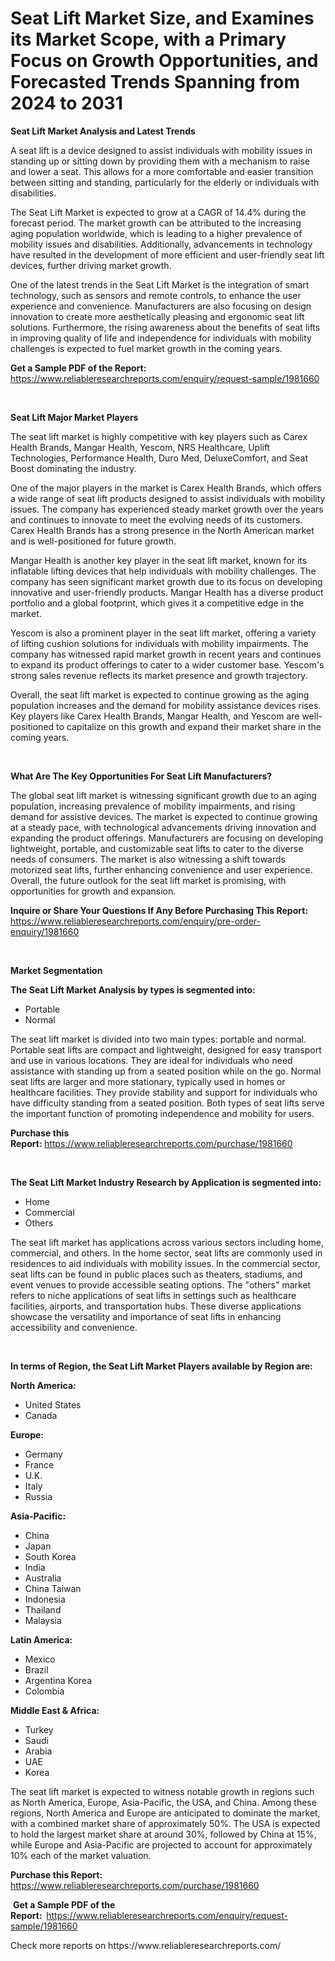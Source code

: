 <p><h1>Seat Lift Market Size, and Examines its Market Scope, with a Primary Focus on Growth Opportunities, and Forecasted Trends Spanning from 2024 to 2031</h1></p><p><strong>Seat Lift Market Analysis and Latest Trends</strong></p>
<p><p>A seat lift is a device designed to assist individuals with mobility issues in standing up or sitting down by providing them with a mechanism to raise and lower a seat. This allows for a more comfortable and easier transition between sitting and standing, particularly for the elderly or individuals with disabilities.</p><p>The Seat Lift Market is expected to grow at a CAGR of 14.4% during the forecast period. The market growth can be attributed to the increasing aging population worldwide, which is leading to a higher prevalence of mobility issues and disabilities. Additionally, advancements in technology have resulted in the development of more efficient and user-friendly seat lift devices, further driving market growth.</p><p>One of the latest trends in the Seat Lift Market is the integration of smart technology, such as sensors and remote controls, to enhance the user experience and convenience. Manufacturers are also focusing on design innovation to create more aesthetically pleasing and ergonomic seat lift solutions. Furthermore, the rising awareness about the benefits of seat lifts in improving quality of life and independence for individuals with mobility challenges is expected to fuel market growth in the coming years.</p></p>
<p><strong>Get a Sample PDF of the Report:&nbsp;</strong> <a href="https://www.reliableresearchreports.com/enquiry/request-sample/1981660">https://www.reliableresearchreports.com/enquiry/request-sample/1981660</a></p>
<p>&nbsp;</p>
<p><strong>Seat Lift Major Market Players</strong></p>
<p><p>The seat lift market is highly competitive with key players such as Carex Health Brands, Mangar Health, Yescom, NRS Healthcare, Uplift Technologies, Performance Health, Duro Med, DeluxeComfort, and Seat Boost dominating the industry. </p><p>One of the major players in the market is Carex Health Brands, which offers a wide range of seat lift products designed to assist individuals with mobility issues. The company has experienced steady market growth over the years and continues to innovate to meet the evolving needs of its customers. Carex Health Brands has a strong presence in the North American market and is well-positioned for future growth.</p><p>Mangar Health is another key player in the seat lift market, known for its inflatable lifting devices that help individuals with mobility challenges. The company has seen significant market growth due to its focus on developing innovative and user-friendly products. Mangar Health has a diverse product portfolio and a global footprint, which gives it a competitive edge in the market.</p><p>Yescom is also a prominent player in the seat lift market, offering a variety of lifting cushion solutions for individuals with mobility impairments. The company has witnessed rapid market growth in recent years and continues to expand its product offerings to cater to a wider customer base. Yescom's strong sales revenue reflects its market presence and growth trajectory.</p><p>Overall, the seat lift market is expected to continue growing as the aging population increases and the demand for mobility assistance devices rises. Key players like Carex Health Brands, Mangar Health, and Yescom are well-positioned to capitalize on this growth and expand their market share in the coming years.</p></p>
<p>&nbsp;</p>
<p><strong>What Are The Key Opportunities For Seat Lift Manufacturers?</strong></p>
<p><p>The global seat lift market is witnessing significant growth due to an aging population, increasing prevalence of mobility impairments, and rising demand for assistive devices. The market is expected to continue growing at a steady pace, with technological advancements driving innovation and expanding the product offerings. Manufacturers are focusing on developing lightweight, portable, and customizable seat lifts to cater to the diverse needs of consumers. The market is also witnessing a shift towards motorized seat lifts, further enhancing convenience and user experience. Overall, the future outlook for the seat lift market is promising, with opportunities for growth and expansion.</p></p>
<p><strong>Inquire or Share Your Questions If Any Before Purchasing This Report:</strong> <a href="https://www.reliableresearchreports.com/enquiry/pre-order-enquiry/1981660">https://www.reliableresearchreports.com/enquiry/pre-order-enquiry/1981660</a></p>
<p>&nbsp;</p>
<p><strong>Market Segmentation</strong></p>
<p><strong>The Seat Lift Market Analysis by types is segmented into:</strong></p>
<p><ul><li>Portable</li><li>Normal</li></ul></p>
<p><p>The seat lift market is divided into two main types: portable and normal. Portable seat lifts are compact and lightweight, designed for easy transport and use in various locations. They are ideal for individuals who need assistance with standing up from a seated position while on the go. Normal seat lifts are larger and more stationary, typically used in homes or healthcare facilities. They provide stability and support for individuals who have difficulty standing from a seated position. Both types of seat lifts serve the important function of promoting independence and mobility for users.</p></p>
<p><strong>Purchase this Report:&nbsp;</strong><a href="https://www.reliableresearchreports.com/purchase/1981660">https://www.reliableresearchreports.com/purchase/1981660</a></p>
<p>&nbsp;</p>
<p><strong>The Seat Lift Market Industry Research by Application is segmented into:</strong></p>
<p><ul><li>Home</li><li>Commercial</li><li>Others</li></ul></p>
<p><p>The seat lift market has applications across various sectors including home, commercial, and others. In the home sector, seat lifts are commonly used in residences to aid individuals with mobility issues. In the commercial sector, seat lifts can be found in public places such as theaters, stadiums, and event venues to provide accessible seating options. The "others" market refers to niche applications of seat lifts in settings such as healthcare facilities, airports, and transportation hubs. These diverse applications showcase the versatility and importance of seat lifts in enhancing accessibility and convenience.</p></p>
<p>&nbsp;</p>
<p><strong>In terms of Region, the Seat Lift Market Players available by Region are:</strong></p>
<p>
    <p> <strong> North America: </strong>
        <ul>
            <li>United States</li>
            <li>Canada</li>
        </ul>
        </p> 
    <p> <strong> Europe: </strong>
        <ul>
            <li>Germany</li>
            <li>France</li>
            <li>U.K.</li>
            <li>Italy</li>
            <li>Russia</li>
        </ul>
        </p> 
    <p> <strong> Asia-Pacific: </strong>
        <ul>
            <li>China</li>
            <li>Japan</li>
            <li>South Korea</li>
            <li>India</li>
            <li>Australia</li>
            <li>China Taiwan</li>
            <li>Indonesia</li>
            <li>Thailand</li>
            <li>Malaysia</li>
        </ul>
        </p> 
    <p> <strong> Latin America: </strong>
        <ul>
            <li>Mexico</li>
            <li>Brazil</li>
            <li>Argentina Korea</li>
            <li>Colombia</li>
        </ul>
        </p> 
    <p> <strong> Middle East & Africa: </strong>
        <ul>
            <li>Turkey</li>
            <li>Saudi</li>
            <li>Arabia</li>
            <li>UAE</li>
            <li>Korea</li>
        </ul>
    </p>
    </p>
<p><p>The seat lift market is expected to witness notable growth in regions such as North America, Europe, Asia-Pacific, the USA, and China. Among these regions, North America and Europe are anticipated to dominate the market, with a combined market share of approximately 50%. The USA is expected to hold the largest market share at around 30%, followed by China at 15%, while Europe and Asia-Pacific are projected to account for approximately 10% each of the market valuation.</p></p>
<p><strong>Purchase this Report: </strong><a href="https://www.reliableresearchreports.com/purchase/1981660">https://www.reliableresearchreports.com/purchase/1981660</a></p>
<p>&nbsp;<strong>Get a Sample PDF of the Report:&nbsp;&nbsp;</strong><a href="https://www.reliableresearchreports.com/enquiry/request-sample/1981660">https://www.reliableresearchreports.com/enquiry/request-sample/1981660</a></p>
<p><strong></strong></p>
<p>Check more reports on https://www.reliableresearchreports.com/</p>